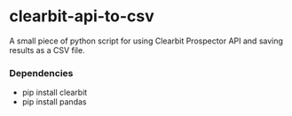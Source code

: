 # clearbit-api-to-csv
A small piece of python script for using Clearbit Prospector API and saving results as a CSV file.

<h3>Dependencies</h3>
<ul>
<li>pip install clearbit</li>
<li>pip install pandas</li>
</ul>
